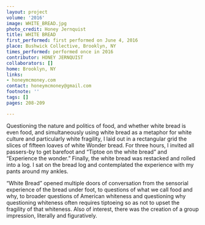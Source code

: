 ```yaml
---
layout: project
volume: '2016'
image: WHITE_BREAD.jpg
photo_credit: Honey Jernquist
title: WHITE BREAD
first_performed: first performed on June 4, 2016
place: Bushwick Collective, Brooklyn, NY
times_performed: performed once in 2016
contributor: HONEY JERNQUIST
collaborators: []
home: Brooklyn, NY
links:
- honeymcmoney.com
contact: honeymcmoney@gmail.com
footnote: ''
tags: []
pages: 208-209

---
```


Questioning the nature and politics of food, and whether white bread is even food, and simultaneously using white bread as a metaphor for white culture and particularly white fragility, I laid out in a rectangular grid the slices of fifteen loaves of white Wonder bread. For three hours, I invited all passers-by to get barefoot and “Tiptoe on the white bread” and “Experience the wonder.” Finally, the white bread was restacked and rolled into a log. I sat on the bread log and contemplated the experience with my pants around my ankles.

“White Bread” opened multiple doors of conversation from the sensorial experience of the bread under foot, to questions of what we call food and why, to broader questions of American whiteness and questioning why questioning whiteness often requires tiptoeing so as not to upset the fragility of that whiteness. Also of interest, there was the creation of a group impression, literally and figuratively.
